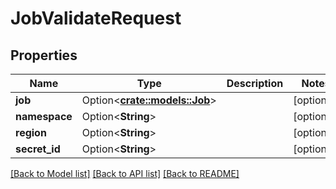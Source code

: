 # JobValidateRequest

## Properties

Name | Type | Description | Notes
------------ | ------------- | ------------- | -------------
**job** | Option<[**crate::models::Job**](Job.md)> |  | [optional]
**namespace** | Option<**String**> |  | [optional]
**region** | Option<**String**> |  | [optional]
**secret_id** | Option<**String**> |  | [optional]

[[Back to Model list]](../README.md#documentation-for-models) [[Back to API list]](../README.md#documentation-for-api-endpoints) [[Back to README]](../README.md)


